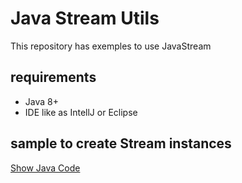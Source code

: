 # Java Stream Utils

This repository has exemples to use JavaStream

## requirements
 - Java 8+
 - IDE like as IntellJ or Eclipse

## sample to create Stream instances

[Show Java Code](CreateInstanceOfStream.java)
